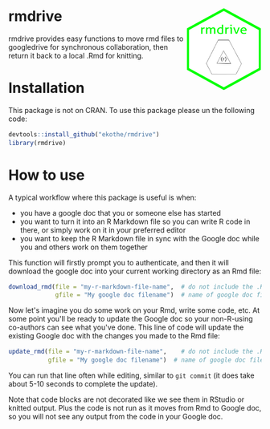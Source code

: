
<!-- README.md is generated from README.Rmd. Please edit that file -->
rmdrive <img src="man/figures/rmdrive_hex.png" align="right" width ="150" height="165"/>
========================================================================================

rmdrive provides easy functions to move rmd files to googledrive for synchronous collaboration, then return it back to a local .Rmd for knitting.

Installation
============

This package is not on CRAN. To use this package please un the following code:

``` r
devtools::install_github("ekothe/rmdrive")
library(rmdrive)
```

How to use
==========

A typical workflow where this package is useful is when:

-   you have a google doc that you or someone else has started
-   you want to turn it into an R Markdown file so you can write R code in there, or simply work on it in your preferred editor
-   you want to keep the R Markdown file in sync with the Google doc while you and others work on them together

This function will firstly prompt you to authenticate, and then it will download the google doc into your current working directory as an Rmd file:

``` r
download_rmd(file = "my-r-markdown-file-name",  # do not include the .Rmd 
             gfile = "My google doc filename")  # name of google doc file
```

Now let's imagine you do some work on your Rmd, write some code, etc. At some point you'll be ready to update the Google doc so your non-R-using co-authors can see what you've done. This line of code will update the existing Google doc with the changes you made to the Rmd file:

``` r
update_rmd(file = "my-r-markdown-file-name",    # do not include the .Rmd 
           gfile = "My google doc filename")  # name of google doc file
```

You can run that line often while editing, similar to `git commit` (it does take about 5-10 seconds to complete the update).

Note that code blocks are not decorated like we see them in RStudio or knitted output. Plus the code is not run as it moves from Rmd to Google doc, so you will not see any output from the code in your Google doc.
